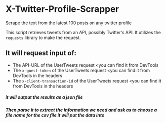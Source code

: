 # X-Twitter-Profile-Scrapper
Scrape the text from the latest 100 posts on any twitter profile

This script retrieves tweets from an API, possibly Twitter's API. It utilizes the `requests` library to make the request.

## It will request input of: 
- The API-URL of the UserTweets request <you can find it from DevTools
- The `x-guest-token` of the UserTweets request <you can find it from DevTools in the headers
- The `x-client-transaction-id` of the UserTweets request <you can find it from DevTools in the headers

##### it will output the results as a json file

##### Then parse it to extract the information we need and ask as to choose a file name for the csv file it will put the data into

